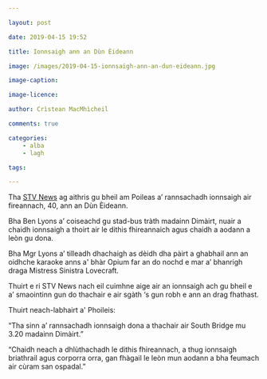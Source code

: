 ```yaml
---

layout: post

date: 2019-04-15 19:52

title: Ionnsaigh ann an Dùn Èideann

image: /images/2019-04-15-ionnsaigh-ann-an-dun-eideann.jpg

image-caption:

image-licence:

author: Crìstean MacMhìcheil

comments: true

categories:
    - alba
    - lagh

tags:

---
```


Tha [STV News](https://stv.tv/news/east-central/1437007-drag-artist-attacked-on-street-in-early-morning-attack/) ag aithris gu bheil am Poileas a’ rannsachadh ionnsaigh air fireannach, 40, ann an Dùn Èideann.

<!--more-->

Bha Ben Lyons a’ coiseachd gu stad-bus tràth madainn Dimàirt, nuair a chaidh ionnsaigh a thoirt air le dithis fhireannaich agus chaidh a aodann a leòn gu dona.

Bha Mgr Lyons a’ tilleadh dhachaigh as dèidh dha pàirt a ghabhail ann an oidhche karaoke anns a' bhàr Opium far an do nochd e mar a’ bhanrigh draga Mistress Sinistra Lovecraft.

Thuirt e ri STV News nach eil cuimhne aige air an ionnsaigh ach gu bheil e a’ smaointinn gun do thachair e air sgàth ‘s gun robh e ann an drag fhathast.

Thuirt neach-labhairt a' Phoileis:

“Tha sinn a’ rannsachadh ionnsaigh dona a thachair air South Bridge mu 3.20 madainn Dimàirt.”

“Chaidh neach a dhlùthachadh le dithis fhireannach, a thug ionnsaigh briathrail agus corporra orra, gan fhàgail le leòn mun aodann a bha feumach air cùram san ospadal.”
